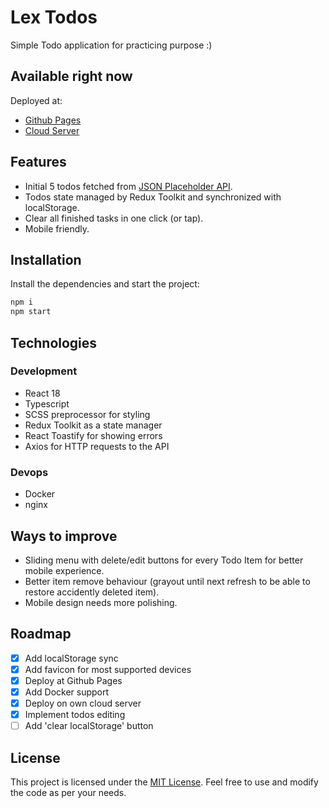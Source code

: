 # Lex Todos

Simple Todo application for practicing purpose :)

## Available right now

Deployed at:

- [Github Pages](https://lexeor.github.io/lex-todos/)
- [Cloud Server](http://158.160.108.4:81/)

## Features

- Initial 5 todos fetched from [JSON Placeholder API](https://jsonplaceholder.typicode.com).
- Todos state managed by Redux Toolkit and synchronized with localStorage.
- Clear all finished tasks in one click (or tap).
- Mobile friendly.

## Installation

Install the dependencies and start the project:

```sh
npm i
npm start
```

## Technologies

### Development

- React 18
- Typescript
- SCSS preprocessor for styling
- Redux Toolkit as a state manager
- React Toastify for showing errors
- Axios for HTTP requests to the API

### Devops

- Docker
- nginx

## Ways to improve

- Sliding menu with delete/edit buttons for every Todo Item for better mobile experience.
- Better item remove behaviour (grayout until next refresh to be able to restore accidently deleted item).
- Mobile design needs more polishing.

## Roadmap

- [x] Add localStorage sync
- [x] Add favicon for most supported devices
- [x] Deploy at Github Pages
- [x] Add Docker support
- [x] Deploy on own cloud server
- [x] Implement todos editing
- [ ] Add 'clear localStorage' button

## License

This project is licensed under the [MIT License](https://opensource.org/license/mit/). Feel free to use and modify the code as per your needs.
